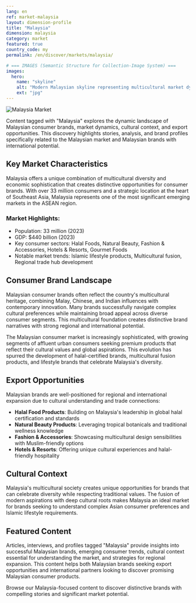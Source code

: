 ```yaml
---
lang: en
ref: market-malaysia
layout: dimension-profile
title: "Malaysia"
dimension: malaysia
category: market
featured: true
country_code: my
permalink: /en/discover/markets/malaysia/

# === IMAGES (Semantic Structure for Collection-Image System) ===
images:
  hero:
    name: "skyline"
    alt: "Modern Malaysian skyline representing multicultural market dynamism and business growth"
    ext: "jpg"
---
```


![Malaysia Market](/assets/images/dimensions/markets/malaysia.jpg)

Content tagged with "Malaysia" explores the dynamic landscape of Malaysian consumer brands, market dynamics, cultural context, and export opportunities. This discovery highlights stories, analysis, and brand profiles specifically related to the Malaysian market and Malaysian brands with international potential.

## Key Market Characteristics

Malaysia offers a unique combination of multicultural diversity and economic sophistication that creates distinctive opportunities for consumer brands. With over 33 million consumers and a strategic location at the heart of Southeast Asia, Malaysia represents one of the most significant emerging markets in the ASEAN region.

### Market Highlights:
- Population: 33 million (2023)
- GDP: $440 billion (2023)
- Key consumer sectors: Halal Foods, Natural Beauty, Fashion & Accessories, Hotels & Resorts, Gourmet Foods
- Notable market trends: Islamic lifestyle products, Multicultural fusion, Regional trade hub development

## Consumer Brand Landscape

Malaysian consumer brands often reflect the country's multicultural heritage, combining Malay, Chinese, and Indian influences with contemporary innovation. Many brands successfully navigate complex cultural preferences while maintaining broad appeal across diverse consumer segments. This multicultural foundation creates distinctive brand narratives with strong regional and international potential.

The Malaysian consumer market is increasingly sophisticated, with growing segments of affluent urban consumers seeking premium products that reflect their cultural values and global aspirations. This evolution has spurred the development of halal-certified brands, multicultural fusion products, and lifestyle brands that celebrate Malaysia's diversity.

## Export Opportunities

Malaysian brands are well-positioned for regional and international expansion due to cultural understanding and trade connections:

- **Halal Food Products**: Building on Malaysia's leadership in global halal certification and standards
- **Natural Beauty Products**: Leveraging tropical botanicals and traditional wellness knowledge
- **Fashion & Accessories**: Showcasing multicultural design sensibilities with Muslim-friendly options
- **Hotels & Resorts**: Offering unique cultural experiences and halal-friendly hospitality

## Cultural Context

Malaysia's multicultural society creates unique opportunities for brands that can celebrate diversity while respecting traditional values. The fusion of modern aspirations with deep cultural roots makes Malaysia an ideal market for brands seeking to understand complex Asian consumer preferences and Islamic lifestyle requirements.

## Featured Content

Articles, interviews, and profiles tagged "Malaysia" provide insights into successful Malaysian brands, emerging consumer trends, cultural context essential for understanding the market, and strategies for regional expansion. This content helps both Malaysian brands seeking export opportunities and international partners looking to discover promising Malaysian consumer products.

Browse our Malaysia-focused content to discover distinctive brands with compelling stories and significant market potential.